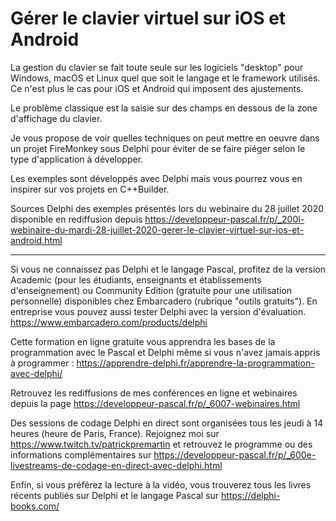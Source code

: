 # Gérer le clavier virtuel sur iOS et Android

La gestion du clavier se fait toute seule sur les logiciels "desktop" pour Windows, macOS et Linux quel que soit le langage et le framework utilisés. Ce n'est plus le cas pour iOS et Android qui imposent des ajustements.

Le problème classique est la saisie sur des champs en dessous de la zone d'affichage du clavier.

Je vous propose de voir quelles techniques on peut mettre en oeuvre dans un projet FireMonkey sous Delphi pour éviter de se faire piéger selon le type d'application à développer.

Les exemples sont développés avec Delphi mais vous pourrez vous en inspirer sur vos projets en C++Builder.

Sources Delphi des exemples présentés lors du webinaire du 28 juillet 2020 disponible en rediffusion depuis https://developpeur-pascal.fr/p/_200l-webinaire-du-mardi-28-juillet-2020-gerer-le-clavier-virtuel-sur-ios-et-android.html

-----

Si vous ne connaissez pas Delphi et le langage Pascal, profitez de la version Academic (pour les étudiants, enseignants et établissements d'enseignement) ou Community Edition (gratuite pour une utilisation personnelle) disponibles chez Embarcadero (rubrique "outils gratuits").
En entreprise vous pouvez aussi tester Delphi avec la version d'évaluation.
https://www.embarcadero.com/products/delphi

Cette formation en ligne gratuite vous apprendra les bases de la programmation avec le Pascal et Delphi même si vous n'avez jamais appris à programmer :
https://apprendre-delphi.fr/apprendre-la-programmation-avec-delphi/

Retrouvez les rediffusions de mes conférences en ligne et webinaires depuis la page https://developpeur-pascal.fr/p/_6007-webinaires.html

Des sessions de codage Delphi en direct sont organisées tous les jeudi à 14 heures (heure de Paris, France). Rejoignez moi sur https://www.twitch.tv/patrickpremartin et retrouvez le programme ou des informations complémentaires sur https://developpeur-pascal.fr/p/_600e-livestreams-de-codage-en-direct-avec-delphi.html

Enfin, si vous préférez la lecture à la vidéo, vous trouverez tous les livres récents publiés sur Delphi et le langage Pascal sur https://delphi-books.com/
